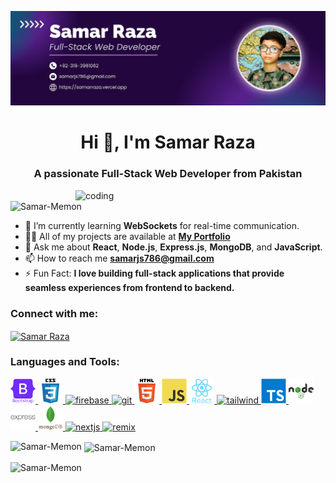 ![logo](https://github.com/Samar-Memon/Samar-Memon/blob/main/Samar%20Raza.jpg)
<h1 align="center">Hi 👋, I'm Samar Raza</h1>
<h3 align="center">A passionate Full-Stack Web Developer from Pakistan</h3>

<img align="right" alt="coding" width="400px" src="https://camo.githubusercontent.com/2eedf25c65a9269ed2097998da5fded175a37ee0997c3d2c83dfde65eb6d88a4/68747470733a2f2f6d656469612e74656e6f722e636f6d2f4e4f594633663832625f6741414141432f70726f6772616d6d65722e676966">

<p align="left"> <img src="https://komarev.com/ghpvc/?username=Samar-Memon&label=Profile%20views&color=0e75b6&style=flat" alt="Samar-Memon" /> </p>

- 🌱 I’m currently learning **WebSockets** for real-time communication.
- 👨‍💻 All of my projects are available at [**My Portfolio**](https://samarraza.vercel.app)
- 💬 Ask me about **React**, **Node.js**, **Express.js**, **MongoDB**, and **JavaScript**.
- 📫 How to reach me **samarjs786@gmail.com**
- ⚡ Fun Fact: **I love building full-stack applications that provide seamless experiences from frontend to backend.**

<h3 align="left">Connect with me:</h3>
<p align="left">
<a href="https://www.linkedin.com/in/samar-raza-88436832b" target="blank"><img align="center" src="https://raw.githubusercontent.com/rahuldkjain/github-profile-readme-generator/master/src/images/icons/Social/linked-in-alt.svg" alt="Samar Raza" height="30" width="40" /></a>
</p>

<h3 align="left">Languages and Tools:</h3>
<p align="left"> 
  <a href="https://getbootstrap.com" target="_blank" rel="noreferrer"> <img src="https://raw.githubusercontent.com/devicons/devicon/master/icons/bootstrap/bootstrap-plain-wordmark.svg" alt="bootstrap" width="40" height="40"/> </a>
  <a href="https://www.w3schools.com/css/" target="_blank" rel="noreferrer"> <img src="https://raw.githubusercontent.com/devicons/devicon/master/icons/css3/css3-original-wordmark.svg" alt="css3" width="40" height="40"/> </a>
  <a href="https://firebase.google.com/" target="_blank" rel="noreferrer"> <img src="https://www.vectorlogo.zone/logos/firebase/firebase-icon.svg" alt="firebase" width="40" height="40"/> </a>
  <a href="https://git-scm.com/" target="_blank" rel="noreferrer"> <img src="https://www.vectorlogo.zone/logos/git-scm/git-scm-icon.svg" alt="git" width="40" height="40"/> </a>
  <a href="https://www.w3.org/html/" target="_blank" rel="noreferrer"> <img src="https://raw.githubusercontent.com/devicons/devicon/master/icons/html5/html5-original-wordmark.svg" alt="html5" width="40" height="40"/> </a>
  <a href="https://developer.mozilla.org/en-US/docs/Web/JavaScript" target="_blank" rel="noreferrer"> <img src="https://raw.githubusercontent.com/devicons/devicon/master/icons/javascript/javascript-original.svg" alt="javascript" width="40" height="40"/> </a>
  <a href="https://reactjs.org/" target="_blank" rel="noreferrer"> <img src="https://raw.githubusercontent.com/devicons/devicon/master/icons/react/react-original-wordmark.svg" alt="react" width="40" height="40"/> </a>
  <a href="https://tailwindcss.com/" target="_blank" rel="noreferrer"> <img src="https://www.vectorlogo.zone/logos/tailwindcss/tailwindcss-icon.svg" alt="tailwind" width="40" height="40"/> </a>
  <a href="https://www.typescriptlang.org/" target="_blank" rel="noreferrer"> <img src="https://raw.githubusercontent.com/devicons/devicon/master/icons/typescript/typescript-original.svg" alt="typescript" width="40" height="40"/> </a>
  <a href="https://nodejs.org/" target="_blank" rel="noreferrer"> <img src="https://raw.githubusercontent.com/devicons/devicon/master/icons/nodejs/nodejs-original-wordmark.svg" alt="nodejs" width="40" height="40"/> </a>
  <a href="https://expressjs.com/" target="_blank" rel="noreferrer"> <img src="https://raw.githubusercontent.com/devicons/devicon/master/icons/express/express-original-wordmark.svg" alt="express" width="40" height="40"/> </a>
  <a href="https://www.mongodb.com/" target="_blank" rel="noreferrer"> <img src="https://raw.githubusercontent.com/devicons/devicon/master/icons/mongodb/mongodb-original-wordmark.svg" alt="mongodb" width="40" height="40"/> </a>
  <!-- Next.js and Remix.js icons -->
  <a href="https://nextjs.org/" target="_blank" rel="noreferrer"> <img src="https://cdn3.iconfinder.com/data/icons/teenyicons-solid-vol-2/15/nextjs-64.png" alt="nextjs" width="40" height="40"/> </a>
  <a href="https://remix.run/" target="_blank" rel="noreferrer"> <img src="" alt="remix" width="40" height="40"/> </a>
</p>


<p><img align="left" src="https://github-readme-stats.vercel.app/api/top-langs?username=Samar-Memon&show_icons=true&locale=en&layout=compact" alt="Samar-Memon" /></p>

<p>&nbsp;<img align="center" src="https://github-readme-stats.vercel.app/api?username=Samar-Memon&show_icons=true&locale=en" alt="Samar-Memon" /></p>

<p><img align="center" src="https://github-readme-streak-stats.herokuapp.com/?user=Samar-Memon&" alt="Samar-Memon" /></p>
